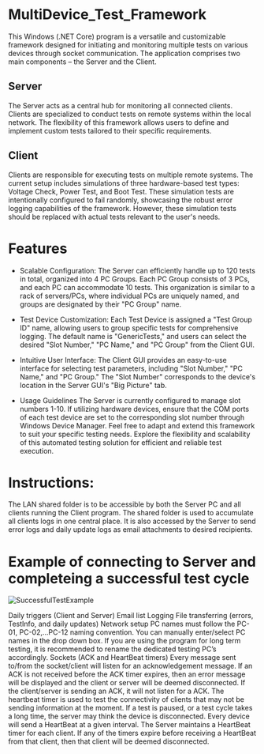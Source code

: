 # MultiDevice_Test_Framework

This Windows (.NET Core) program is a versatile and customizable framework designed for initiating and monitoring multiple tests on various devices through socket communication. The application comprises two main components – the Server and the Client.

## Server
The Server acts as a central hub for monitoring all connected clients. Clients are specialized to conduct tests on remote systems within the local network. The flexibility of this framework allows users to define and implement custom tests tailored to their specific requirements.

## Client
Clients are responsible for executing tests on multiple remote systems. The current setup includes simulations of three hardware-based test types: Voltage Check, Power Test, and Boot Test. These simulation tests are intentionally configured to fail randomly, showcasing the robust error logging capabilities of the framework. However, these simulation tests should be replaced with actual tests relevant to the user's needs.

# Features
* Scalable Configuration: The Server can efficiently handle up to 120 tests in total, organized into 4 PC Groups. Each PC Group consists of 3 PCs, and each PC can accommodate 10 tests. This organization is similar to a rack of servers/PCs, where individual PCs are uniquely named, and groups are designated by their "PC Group" name.

* Test Device Customization: Each Test Device is assigned a "Test Group ID" name, allowing users to group specific tests for comprehensive logging. The default name is "GenericTests," and users can select the desired "Slot Number," "PC Name," and "PC Group" from the Client GUI.

* Intuitive User Interface: The Client GUI provides an easy-to-use interface for selecting test parameters, including "Slot Number," "PC Name," and "PC Group." The "Slot Number" corresponds to the device's location in the Server GUI's "Big Picture" tab.

* Usage Guidelines
The Server is currently configured to manage slot numbers 1-10. If utilizing hardware devices, ensure that the COM ports of each test device are set to the corresponding slot number through Windows Device Manager.
Feel free to adapt and extend this framework to suit your specific testing needs. Explore the flexibility and scalability of this automated testing solution for efficient and reliable test execution.


# Instructions:

The LAN shared folder is to be accessible by both the Server PC and all clients running the Client program. The shared folder is used to accumulate all clients logs in one central place. It is also accessed by the Server to send error logs and daily update logs as email attachments to desired recipients.

# Example of connecting to Server and completeing a successful test cycle

![SuccessfulTestExample](https://github.com/jphiggins88/MultiDevice_Test_Framework/assets/26196159/a5e6be4e-7af9-44f0-8301-f5c369f0e4a1)




Daily triggers (Client and Server)
Email list
Logging
File transferring (errors, TestInfo, and daily updates)
Network setup
PC names must follow the PC-01, PC-02,…PC-12 naming convention. You can manually enter/select PC names in the drop down box. If you are using the program for long term testing, it is recommended to rename the dedicated testing PC’s accordingly.
Sockets (ACK and HeartBeat timers)
Every message sent to/from the socket/client will listen for an acknowledgement message. If an ACK is not received before the ACK timer expires, then an error message will be displayed and the client or server will be deemed disconnected. If the client/server is sending an ACK, it will not listen for a ACK.
The heartbeat timer is used to test the connectivity of clients that may not be sending information at the moment. If a test is paused, or a test cycle takes a long time, the server may think the device is disconnected. Every device will send a HeartBeat at a given interval. The Server maintains a HeartBeat timer for each client. If any of the timers expire before receiving a HeartBeat from that client, then that client will be deemed disconnected.


